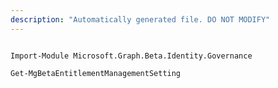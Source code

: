 ```yaml
---
description: "Automatically generated file. DO NOT MODIFY"
---
```


```powershellv2

Import-Module Microsoft.Graph.Beta.Identity.Governance

Get-MgBetaEntitlementManagementSetting

```